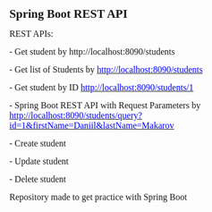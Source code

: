 <p><span style="font-size:11pt"><span style="font-family:Calibri,&quot;sans-serif&quot;"><strong><span style="font-size:16.0pt"><span style="font-family:&quot;Times New Roman&quot;,&quot;serif&quot;">Spring Boot REST API</span></span></strong></span></span></p>

<p><span style="font-size:11pt"><span style="font-family:Calibri,&quot;sans-serif&quot;"><span style="font-size:12.0pt"><span style="font-family:&quot;Times New Roman&quot;,&quot;serif&quot;">REST APIs:</span></span></span></span></p>

<p><span style="font-size:11pt"><span style="font-family:Calibri,&quot;sans-serif&quot;"><span style="font-size:12.0pt"><span style="font-family:&quot;Times New Roman&quot;,&quot;serif&quot;">- Get student by http://localhost:8090/students</span></span></span></span></p>

<p><span style="font-size:11pt"><span style="font-family:Calibri,&quot;sans-serif&quot;"><span style="font-size:12.0pt"><span style="font-family:&quot;Times New Roman&quot;,&quot;serif&quot;">- Get list of Students by </span></span><span style="font-size:12.0pt"><span style="font-family:&quot;Times New Roman&quot;,&quot;serif&quot;"><a href="http://localhost:8090/students"><span style="color:blue">http://localhost:8090/students</span></a></span></span></span></span></p>

<p><span style="font-size:11pt"><span style="font-family:Calibri,&quot;sans-serif&quot;"><span style="font-size:12.0pt"><span style="font-family:&quot;Times New Roman&quot;,&quot;serif&quot;">- Get student by ID </span></span><span style="font-size:12.0pt"><span style="font-family:&quot;Times New Roman&quot;,&quot;serif&quot;"><a href="http://localhost:8090/students/1"><span style="color:blue">http://localhost:8090/students/1</span></a></span></span></span></span></p>

<p><span style="font-size:11pt"><span style="font-family:Calibri,&quot;sans-serif&quot;"><span style="font-size:12.0pt"><span style="font-family:&quot;Times New Roman&quot;,&quot;serif&quot;">-&nbsp;Spring Boot REST API with Request Parameters by </span></span><span style="font-size:12.0pt"><span style="font-family:&quot;Times New Roman&quot;,&quot;serif&quot;"><a href="http://localhost:8090/students/query?id=1&amp;firstName=Daniil&amp;lastName=Makarov"><span style="color:blue">http://localhost:8090/students/query?id=1&amp;firstName=Daniil&amp;lastName=Makarov</span></a></span></span></span></span></p>

<p><span style="font-size:11pt"><span style="font-family:Calibri,&quot;sans-serif&quot;"><span style="font-size:12.0pt"><span style="font-family:&quot;Times New Roman&quot;,&quot;serif&quot;">- Create student</span></span></span></span></p>

<p><span style="font-size:11pt"><span style="font-family:Calibri,&quot;sans-serif&quot;"><span style="font-size:12.0pt"><span style="font-family:&quot;Times New Roman&quot;,&quot;serif&quot;">- Update student</span></span></span></span></p>

<p><span style="font-size:11pt"><span style="font-family:Calibri,&quot;sans-serif&quot;"><span style="font-size:12.0pt"><span style="font-family:&quot;Times New Roman&quot;,&quot;serif&quot;">- Delete student</span></span></span></span></p>

<p><span style="font-size:11pt"><span style="font-family:Calibri,&quot;sans-serif&quot;"><span style="font-size:12.0pt"><span style="font-family:&quot;Times New Roman&quot;,&quot;serif&quot;">Repository made to get practice with Spring Boot</span></span></span></span></p>
